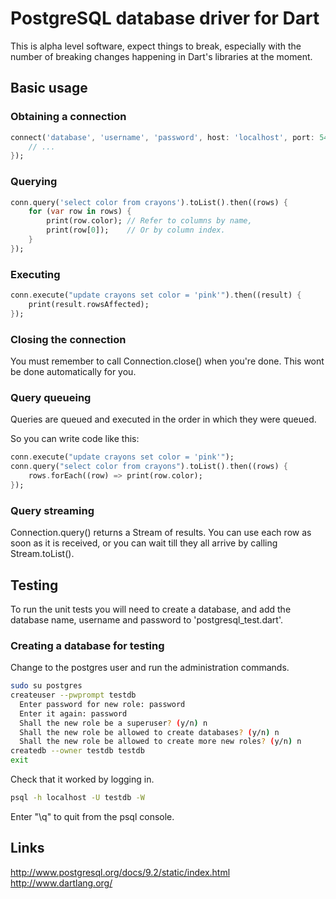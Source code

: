 # PostgreSQL database driver for Dart

This is alpha level software, expect things to break, especially with the
number of breaking changes happening in Dart's libraries at the moment.

## Basic usage

### Obtaining a connection

```dart
connect('database', 'username', 'password', host: 'localhost', port: 5432).then((conn) {
	// ...
});
```

### Querying

```dart
conn.query('select color from crayons').toList().then((rows) {
	for (var row in rows) {
		print(row.color); // Refer to columns by name,
		print(row[0]);    // Or by column index.
	}
});
```

### Executing

```dart
conn.execute("update crayons set color = 'pink'").then((result) {
	print(result.rowsAffected);
});
```

### Closing the connection

You must remember to call Connection.close() when you're done. This wont be
done automatically for you.

### Query queueing

Queries are queued and executed in the order in which they were queued.

So you can write code like this:

```dart
conn.execute("update crayons set color = 'pink'");
conn.query("select color from crayons").toList().then((rows) {
	rows.forEach((row) => print(row.color); 
});
```

### Query streaming

Connection.query() returns a Stream of results. You can use each row as soon as
it is received, or you can wait till they all arrive by calling Stream.toList().


## Testing

To run the unit tests you will need to create a database, and add the database
name, username and password to 'postgresql_test.dart'.

### Creating a database for testing

Change to the postgres user and run the administration commands.
```bash
sudo su postgres
createuser --pwprompt testdb
  Enter password for new role: password
  Enter it again: password
  Shall the new role be a superuser? (y/n) n
  Shall the new role be allowed to create databases? (y/n) n
  Shall the new role be allowed to create more new roles? (y/n) n
createdb --owner testdb testdb
exit
```

Check that it worked by logging in.
```bash
psql -h localhost -U testdb -W
```

Enter "\q" to quit from the psql console.

## Links

http://www.postgresql.org/docs/9.2/static/index.html
http://www.dartlang.org/
